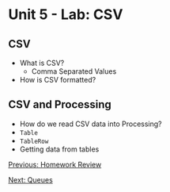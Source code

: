 # Unit 5 - Lab: CSV

## CSV
  * What is CSV?
    * Comma Separated Values
  * How is CSV formatted?

## CSV and Processing
  * How do we read CSV data into Processing?
  * `Table`
  * `TableRow`
  * Getting data from tables

[Previous: Homework Review](day3.md)

[Next: Queues](day4.md)
